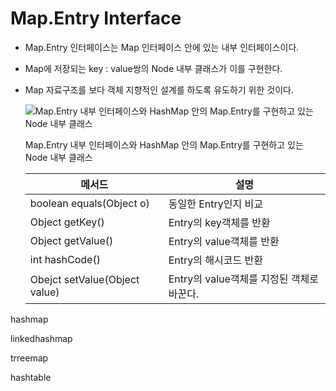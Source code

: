# Map.Entry Interface

- Map.Entry 인터페이스는 Map 인터페이스 안에 있는 내부 인터페이스이다.
- Map에 저장되는 key : value쌍의 Node 내부 클래스가 이를 구현한다.
- Map 자료구조를 보다 객체 지향적인 설계를 하도록 유도하기 위한 것이다.
    
    ![Map.Entry 내부 인터페이스와 HashMap 안의 Map.Entry를 구현하고 있는 Node 내부 클래스](/images/Map%20Entry%20Interface/Untitled.png)
    
    Map.Entry 내부 인터페이스와 HashMap 안의 Map.Entry를 구현하고 있는 Node 내부 클래스
    
    | 메서드 | 설명 |
    | --- | --- |
    | boolean equals(Object o) | 동일한 Entry인지 비교 |
    | Object getKey() | Entry의 key객체를 반환 |
    | Object getValue() | Entry의 value객체를 반환 |
    | int hashCode() | Entry의 해시코드 반환 |
    | Obejct setValue(Object value) | Entry의 value객체를 지정된 객체로 바꾼다. |

hashmap

linkedhashmap

trreemap

hashtable